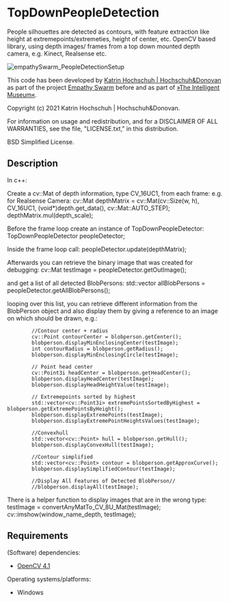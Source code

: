 # TopDownPeopleDetection
People silhouettes are detected as contours, with feature extraction like height at extremepoints/extremeties, height of center, etc. OpenCV based library, using depth images/ frames from a top down mounted depth camera, e.g. Kinect, Realsense etc.

![empathySwarm_PeopleDetectionSetup](https://user-images.githubusercontent.com/30211868/130604467-ea2b6a8b-fb76-444e-aabd-af22419944c6.jpg)


This code has been developed by [Katrin Hochschuh | Hochschuh&Donovan](https://hochschuh-donovan.com) as part of the project [Empathy Swarm](https://hochschuh-donovan.com/portfolio/empathy-swarm/) before and as part of [»The Intelligent Museum«](#the-intelligent-museum).

Copyright (c) 2021 Katrin Hochschuh | Hochschuh&Donovan.

For information on usage and redistribution, and for a DISCLAIMER OF ALL
WARRANTIES, see the file, "LICENSE.txt," in this distribution.

BSD Simplified License.


Description
-----------
In c++:

Create a cv::Mat of depth information, type CV_16UC1, from each frame:
e.g. for Realsense Camera: 
		 cv::Mat depthMatrix = cv::Mat(cv::Size(w, h), CV_16UC1, (void*)depth.get_data(), cv::Mat::AUTO_STEP);
		depthMatrix.mul(depth_scale);

Before the frame loop create an instance of TopDownPeopleDetector:
  TopDownPeopleDetector peopleDetector;

Inside the frame loop call:
		peopleDetector.update(depthMatrix);

Afterwards you can retrieve the binary image that was created for debugging:
		cv::Mat testImage = peopleDetector.getOutImage();

and get a list of all detected BlobPersons:
		std::vector<BlobPerson> allBlobPersons = peopleDetector.getAllBlobPersons();
  
looping over this list, you can retrieve different information from the BlobPerson object and also display them by giving a reference to an image on which should be drawn, e.g.:
  
			//Contour center + radius
			cv::Point contourCenter = blobperson.getCenter();
			blobperson.displayMinEnclosingCenter(testImage);
			int contourRadius = blobperson.getRadius();
			blobperson.displayMinEnclosingCircle(testImage);

			// Point head center
			cv::Point3i headCenter = blobperson.getHeadCenter();
			blobperson.displayHeadCenter(testImage);
			blobperson.displayHeadHeightValue(testImage);

			// Extremepoints sorted by highest 
			std::vector<cv::Point3i> extremePointsSortedByHighest = blobperson.getExtremePointsByHeight();
			blobperson.displayExtremePoints(testImage);
			blobperson.displayExtremePointHeightsValues(testImage);

			//Convexhull
			std::vector<cv::Point> hull = blobperson.getHull();
			blobperson.displayConvexHull(testImage);

			//Contour simplified
			std::vector<cv::Point> contour = blobperson.getApproxCurve();
			blobperson.displaySimplifiedContour(testImage);

			//Display All Features of Detected BlobPerson//
			//blobperson.displayAll(testImage);

  
  There is a helper function to display images that are in the wrong type:
			testImage = convertAnyMatTo_CV_8U_Mat(testImage);
			cv::imshow(window_name_depth, testImage);


Requirements
------------

(Software) dependencies:
* [OpenCV 4.1](https://opencv.org/opencv-4-1/)

Operating systems/platforms:
* Windows
